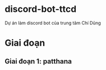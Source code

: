 # discord-bot-ttcd
Dự án làm discord bot của trung tâm Chí Dũng

# Giai đoạn
## Giai đoạn 1: patthana
